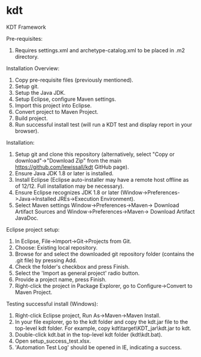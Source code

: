 # kdt
KDT Framework

Pre-requisites:
1. Requires settings.xml and archetype-catalog.xml to be placed in .m2 directory.

Installation Overview:
1. Copy pre-requisite files (previously mentioned).
2. Setup git.
3. Setup the Java JDK.
4. Setup Eclipse, configure Maven settings.
5. Import this project into Eclipse.
6. Convert project to Maven Project.
7. Build project.
8. Run successful install test (will run a KDT test and display report in your browser).


Installation:
1. Setup git and clone this repository (alternatively, select "Copy or download"->"Download Zip" from the main https://github.com/lewissall/kdt GitHub page).
2. Ensure Java JDK 1.8 or later is installed.
3. Install Eclipse (Eclipse auto-installer may have a remote host offline as of 12/12. Full installation may be necessary).
4. Ensure Eclipse recognizes JDK 1.8 or later (Window->Preferences->Java->Installed JREs->Execution Environment).
5. Select Maven settings Window->Preferences->Maven-> Download Artifact Sources and Window->Preferences->Maven-> Download Artifact JavaDoc.

Eclipse project setup:
1. In Eclipse, File->Import->Git->Projects from Git.
2. Choose: Existing local repository.
3. Browse for and select the downloaded git repository folder (contains the .git file) by pressing Add.
4. Check the folder's checkbox and press Finish.
5. Select the 'Import as general project' radio button.
6. Provide a project name, press Finish.
7. Right-click the project in Package Explorer, go to Configure->Convert to Maven Project.

Testing successful install (Windows):
1. Right-click Eclipse project, Run As->Maven->Maven Install.
2. In your file explorer, go to the kdt folder and copy the kdt.jar file to the top-level kdt folder. For example, copy kdt\target\KDT_jar\kdt.jar to kdt\.
3. Double-click kdt.bat in the top-level kdt folder (kdt\kdt.bat).
4. Open setup_success_test.xlsx.
5. 'Automation Test Log' should be opened in IE, indicating a success.

